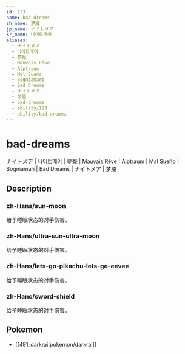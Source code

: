 ```yaml
---
id: 123
name: bad-dreams
zh_name: 梦魇
jp_name: ナイトメア
kr_name: 나이트메어
aliases:
  - ナイトメア
  - 나이트메어
  - 夢魘
  - Mauvais Rêve
  - Alptraum
  - Mal Sueño
  - Sogniamari
  - Bad Dreams
  - ナイトメア
  - 梦魇
  - bad-dreams
  - ability/123
  - ability/bad-dreams
---
```

# bad-dreams

ナイトメア | 나이트메어 | 夢魘 | Mauvais Rêve | Alptraum | Mal Sueño | Sogniamari | Bad Dreams | ナイトメア | 梦魇

## Description

### zh-Hans/sun-moon

给予睡眠状态的对手伤害。

### zh-Hans/ultra-sun-ultra-moon

给予睡眠状态的对手伤害。

### zh-Hans/lets-go-pikachu-lets-go-eevee

给予睡眠状态的对手伤害。

### zh-Hans/sword-shield

给予睡眠状态的对手伤害。

## Pokemon

- [[491_darkrai|pokemon/darkrai]]

